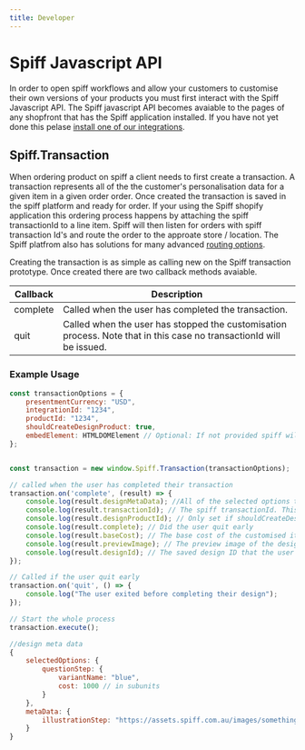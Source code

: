 ```yaml
---
title: Developer
---
```


# Spiff Javascript API

In order to open spiff workflows and allow your customers to customise their own versions of your products you must first interact with the Spiff Javascript API. The Spiff javascript API becomes avaiable to the pages of any shopfront that has the Spiff application installed. If you have not yet done this pelase [install one of our integrations](/quick-start).

## Spiff.Transaction

When ordering product on spiff a client needs to first create a transaction. A transaction represents all of the the customer's personalisation data for a given item in a given order order. Once created the transaction is saved in the spiff platform and ready for order. If your using the Spiff shopify application this ordering process happens by attaching the spiff transactionId to a line item. Spiff will then listen for orders with spiff transaction Id's and route the order to the approate store / location. The Spiff platfrom also has solutions for many advanced [routing options](/spiff-concepts/routing).

Creating the transaction is as simple as calling new on the Spiff transaction prototype. Once created there are two callback methods avaiable.

| Callback | Description |
| ------ | --- |
| complete | Called when the user has completed the transaction. | 
| quit | Called when the user has stopped the customisation process. Note that in this case no transactionId will be issued. | 


### Example Usage

```javascript
const transactionOptions = {
	presentmentCurrency: "USD",
    integrationId: "1234",
    productId: "1234",
    shouldCreateDesignProduct: true,
    embedElement: HTMLDOMElement // Optional: If not provided spiff will popup a frame on top of everything else.
};


const transaction = new window.Spiff.Transaction(transactionOptions);

// called when the user has completed their transaction
transaction.on('complete', (result) => {
    console.log(result.designMetaData); //All of the selected options that the user has chosen during the customisation
    console.log(result.transactionId); // The spiff transactionId. This needs to be placed in the metadata of the order
    console.log(result.designProductId); // Only set if shouldCreateDesignProduct is set to true
    console.log(result.complete); // Did the user quit early
	console.log(result.baseCost); // The base cost of the customised item
    console.log(result.previewImage); // The preview image of the design
    console.log(result.designId); // The saved design ID that the user just created. This can be used in conjunction with window.Spiff.replayDesign
});

// Called if the user quit early
transaction.on('quit', () => {
	console.log("The user exited before completing their design");
});

// Start the whole process
transaction.execute();

//design meta data
{
    selectedOptions: {
    	questionStep: {
        	variantName: "blue",
            cost: 1000 // in subunits
        }
    },
    metaData: {
    	illustrationStep: "https://assets.spiff.com.au/images/something.svg"
    }
}

```